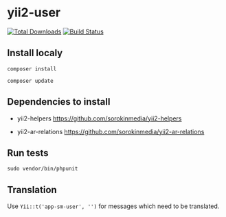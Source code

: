 # yii2-user

[![Total Downloads](https://img.shields.io/packagist/dt/sorokinmedia/yii2-user.svg)](https://packagist.org/packages/sorokinmedia/yii2-user)
[![Build Status](https://travis-ci.org/sorokinmedia/yii2-user.svg?branch=master)](https://travis-ci.org/sorokinmedia/yii2-user)

## Install localy

`composer install`

`composer update`

## Dependencies to install

- yii2-helpers https://github.com/sorokinmedia/yii2-helpers

- yii2-ar-relations https://github.com/sorokinmedia/yii2-ar-relations

## Run tests

`sudo vendor/bin/phpunit`

## Translation

Use `Yii::t('app-sm-user', '')` for messages which need to be translated.

